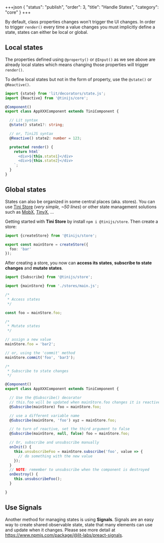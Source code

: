 +++json
{
  "status": "publish",
  "order": 3,
  "title": "Handle States",
  "category": "core"
}
+++

By default, class properties changes won't trigger the UI changes. In order to trigger `render()` every time a value changes you must implicitly define a state, states can either be local or global.

## Local states

The properties defined using `@property()` or `@Input()` as we see above are already local states which means changing those properties will trigger `render()`.

To define local states but not in the form of property, use the `@state()` or `@Reactive()`.

```ts
import {state} from 'lit/decorators/state.js';
import {Reactive} from '@tinijs/core';

@Component()
export class AppXXXComponent extends TiniComponent {

  // Lit syntax
  @state() state1?: string;

  // or, TiniJS syntax
  @Reactive() state2: number = 123;

  protected render() {
    return html`
      <div>${this.state1}</div>
      <div>${this.state2}</div>
    `;
  }
}
```

## Global states

States can also be organized in some central places (aka. stores). You can use [Tini Store](https://github.com/tinijs/tinijs/tree/main/packages/store) (_very simple, ~50 lines_) or other state management solutions such as [MobX](https://mobx.js.org/), [TinyX](https://github.com/dmaevsky/tinyx), ...

Getting started with **Tini Store** by install `npm i @tinijs/store`. Then create a store:

```ts
import {createStore} from '@tinijs/store';

export const mainStore = createStore({
  foo: 'bar'
});
```

After creating a store, you now can **access its states**, **subscribe to state changes** and **mutate states**.

```ts
import {Subscribe} from '@tinijs/store';

import {mainStore} from './stores/main.js';

/*
 * Access states
 */

const foo = mainStore.foo;

/*
 * Mutate states
 */

// assign a new value
mainStore.foo = 'bar2';

// or, using the 'commit' method
mainStore.commit('foo', 'bar3');

/*
 * Subscribe to state changes
 */

@Component()
export class AppXXXComponent extends TiniComponent {

  // Use the @Subscribe() decorator
  // this.foo will be updated when mainStore.foo changes it is reactive by default
  @Subscribe(mainStore) foo = mainStore.foo;

  // use a different variable name
  @Subscribe(mainStore, 'foo') xyz = mainStore.foo;

  // to turn of reactive, set the third argument to false
  @Subscribe(mainStore, null, false) foo = mainStore.foo;

  // Or, subscribe and unsubscribe manually
  onInit() {
    this.unsubscribeFoo = mainStore.subscribe('foo', value => {
      // do something with the new value
    });
  }
  // NOTE: remember to unsubscribe when the component is destroyed
  onDestroy() {
    this.unsubscribeFoo();
  }

}
```

## Use Signals

Another method for managing states is using **Signals**. Signals are an easy way to create shared observable state, state that many elements can use and update when it changes. Please see more detail at <https://www.npmjs.com/package/@lit-labs/preact-signals>.
